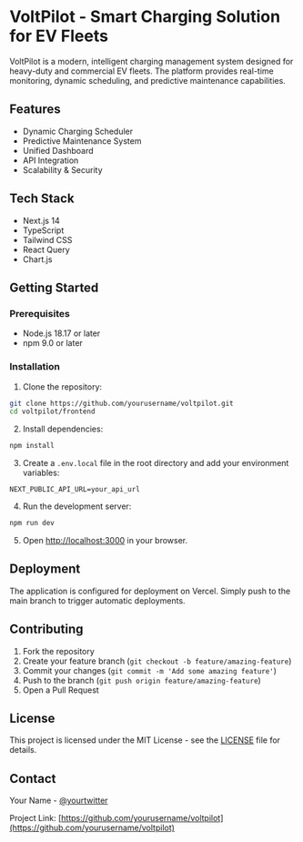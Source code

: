 # VoltPilot - Smart Charging Solution for EV Fleets

VoltPilot is a modern, intelligent charging management system designed for heavy-duty and commercial EV fleets. The platform provides real-time monitoring, dynamic scheduling, and predictive maintenance capabilities.

## Features

- Dynamic Charging Scheduler
- Predictive Maintenance System
- Unified Dashboard
- API Integration
- Scalability & Security

## Tech Stack

- Next.js 14
- TypeScript
- Tailwind CSS
- React Query
- Chart.js

## Getting Started

### Prerequisites

- Node.js 18.17 or later
- npm 9.0 or later

### Installation

1. Clone the repository:
```bash
git clone https://github.com/yourusername/voltpilot.git
cd voltpilot/frontend
```

2. Install dependencies:
```bash
npm install
```

3. Create a `.env.local` file in the root directory and add your environment variables:
```env
NEXT_PUBLIC_API_URL=your_api_url
```

4. Run the development server:
```bash
npm run dev
```

5. Open [http://localhost:3000](http://localhost:3000) in your browser.

## Deployment

The application is configured for deployment on Vercel. Simply push to the main branch to trigger automatic deployments.

## Contributing

1. Fork the repository
2. Create your feature branch (`git checkout -b feature/amazing-feature`)
3. Commit your changes (`git commit -m 'Add some amazing feature'`)
4. Push to the branch (`git push origin feature/amazing-feature`)
5. Open a Pull Request

## License

This project is licensed under the MIT License - see the [LICENSE](LICENSE) file for details.

## Contact

Your Name - [@yourtwitter](https://twitter.com/yourtwitter)

Project Link: [https://github.com/yourusername/voltpilot](https://github.com/yourusername/voltpilot)
